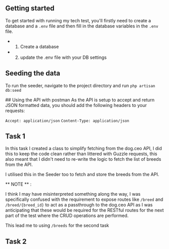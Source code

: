 

## Getting started 

To get started with running my tech test, you'll firstly need to create a database and a `.env` file and then fill in the database variables in the `.env` file.

- 1. Create a database
- 2. update the .env file with your DB settings


## Seeding the data
To run the seeder, navigate to the project directory and run `php artisan db:seed`


## Using the API with postman
As the API is setup to accept and return JSON formatted data, you should add the following headers to your requests:

`Accept: application/json`
`Content-Type: application/json`

## Task 1 
In this task I created a class to simplify fetching from the dog.ceo API, I did this to keep the code clean rather than littered with Guzzle requests, this also meant that I didn't need to re-write the logic to fetch the list of breeds from the API. 

I utilised this in the Seeder too to fetch and store the breeds from the API. 

** NOTE ** :

 I think I may have misinterpreted something along the way, I was specifically confused with the requirement to expose routes like `/breed` and `/breed/{breed_id}` to act as a passthrough to the dog.ceo API as I was anticipating that these would be required for the RESTful routes for the next part of the test where the CRUD operations are performed. 

This lead me to using `/breeds` for the second task 

## Task 2




